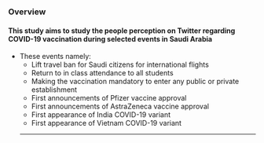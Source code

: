 
<h3> Overview</h3>
<h4>This study aims to study the people perception on Twitter regarding COVID-19 vaccination during selected events in Saudi Arabia</h4>

- These events namely:
  - Lift travel ban for Saudi citizens for international flights
  - Return to in class attendance to all students 
  - Making the vaccination mandatory to enter any public or private establishment 
  - First announcements of Pfizer vaccine approval
  - First announcements of AstraZeneca vaccine approval
  - First appearance of India COVID-19 variant
  - First appearance of Vietnam COVID-19 variant
  <hr>
